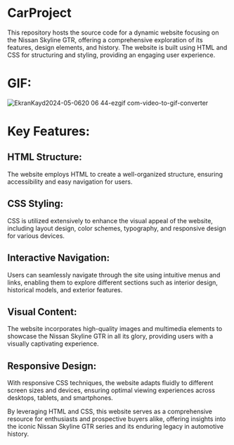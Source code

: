 ﻿# CarProject
This repository hosts the source code for a dynamic website focusing on the Nissan Skyline GTR, offering a comprehensive exploration of its features, design elements, and history. The website is built using HTML and CSS for structuring and styling, providing an engaging user experience.

# GIF:
![EkranKayd2024-05-0620 06 44-ezgif com-video-to-gif-converter](https://github.com/Mehtapyalcin1/CarProject/assets/148896925/e727f6d5-8c74-4e4d-a373-c976acd663a8)


# Key Features:

## HTML Structure: 
The website employs HTML to create a well-organized structure, ensuring accessibility and easy navigation for users.

## CSS Styling: 
CSS is utilized extensively to enhance the visual appeal of the website, including layout design, color schemes, typography, and responsive design for various devices.

##  Interactive Navigation: 
Users can seamlessly navigate through the site using intuitive menus and links, enabling them to explore different sections such as interior design, historical models, and exterior features.

## Visual Content: 
The website incorporates high-quality images and multimedia elements to showcase the Nissan Skyline GTR in all its glory, providing users with a visually captivating experience.

## Responsive Design: 
With responsive CSS techniques, the website adapts fluidly to different screen sizes and devices, ensuring optimal viewing experiences across desktops, tablets, and smartphones.

By leveraging HTML and CSS, this website serves as a comprehensive resource for enthusiasts and prospective buyers alike, offering insights into the iconic Nissan Skyline GTR series and its enduring legacy in automotive history.

